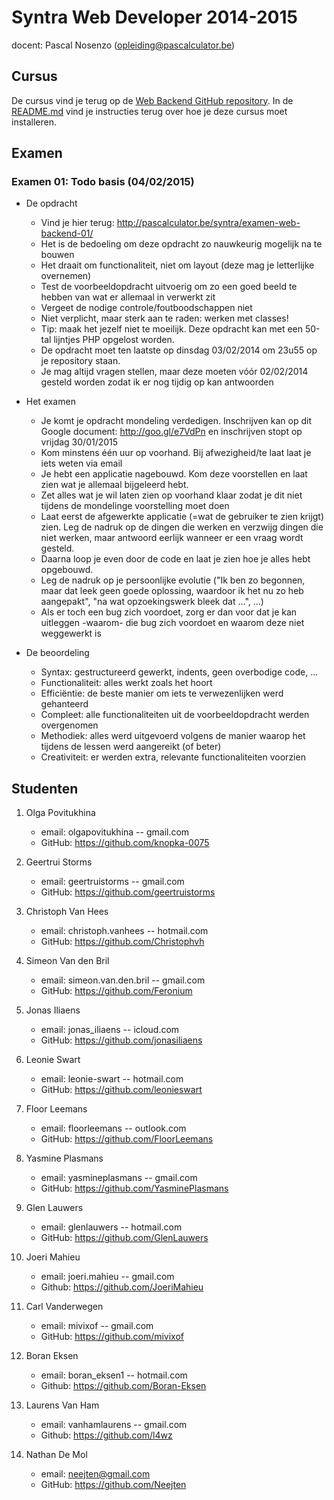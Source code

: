 Syntra Web Developer 2014-2015
==============================

docent: Pascal Nosenzo (opleiding@pascalculator.be)


## Cursus

De cursus vind je terug op de [Web Backend GitHub repository](https://github.com/pascalculator/web-backend). In de [README.md](https://github.com/pascalculator/web-backend/blob/master/README.md) vind je instructies terug over hoe je deze cursus moet installeren.

## Examen

### Examen 01: Todo basis (04/02/2015)

- De opdracht 
	- Vind je hier terug: http://pascalculator.be/syntra/examen-web-backend-01/
	- Het is de bedoeling om deze opdracht zo nauwkeurig mogelijk na te bouwen
	- Het draait om functionaliteit, niet om layout (deze mag je letterlijke overnemen)
	- Test de voorbeeldopdracht uitvoerig om zo een goed beeld te hebben van wat er allemaal in verwerkt zit
	- Vergeet de nodige controle/foutboodschappen niet
	- Niet verplicht, maar sterk aan te raden: werken met classes!
	- Tip: maak het jezelf niet te moeilijk. Deze opdracht kan met een 50-tal lijntjes PHP opgelost worden.
	- De opdracht moet ten laatste op dinsdag 03/02/2014 om 23u55 op je repository staan. 			
	- Je mag altijd vragen stellen, maar deze moeten vóór 02/02/2014 gesteld worden zodat ik er nog tijdig op kan antwoorden

- Het examen
	- Je komt je opdracht mondeling verdedigen. Inschrijven kan op dit Google document: http://goo.gl/e7VdPn en inschrijven stopt op vrijdag 30/01/2015
	- Kom minstens één uur op voorhand. Bij afwezigheid/te laat laat je iets weten via email
	- Je hebt een applicatie nagebouwd. Kom deze voorstellen en laat zien wat je allemaal bijgeleerd hebt.
	- Zet alles wat je wil laten zien op voorhand klaar zodat je dit niet tijdens de mondelinge voorstelling moet doen 
	- Laat eerst de afgewerkte applicatie (=wat de gebruiker te zien krijgt) zien. Leg de nadruk op de dingen die werken en verzwijg dingen die niet werken, maar antwoord eerlijk wanneer er een vraag wordt gesteld.
	- Daarna loop je even door de code en laat je zien hoe je alles hebt opgebouwd.
	- Leg de nadruk op je persoonlijke evolutie ("Ik ben zo begonnen, maar dat leek geen goede oplossing, waardoor ik het nu zo heb aangepakt", "na wat opzoekingswerk bleek dat ...", ...)
	- Als er toch een bug zich voordoet, zorg er dan voor dat je kan uitleggen -waarom- die bug zich voordoet en waarom deze niet weggewerkt is		

- De beoordeling
	- Syntax: gestructureerd gewerkt, indents, geen overbodige code, ...
	- Functionaliteit: alles werkt zoals het hoort
	- Efficiëntie: de beste manier om iets te verwezenlijken werd gehanteerd
	- Compleet: alle functionaliteiten uit de voorbeeldopdracht werden overgenomen	
	- Methodiek: alles werd uitgevoerd volgens de manier waarop het tijdens de lessen werd aangereikt (of beter)
	- Creativiteit: er werden extra, relevante functionaliteiten voorzien


## Studenten

1. Olga Povitukhina
	- email: olgapovitukhina -- gmail.com
	- GitHub: https://github.com/knopka-0075

2. Geertrui Storms 
	- email: geertruistorms -- gmail.com
	- GitHub: https://github.com/geertruistorms

3. Christoph Van Hees 
	- email: christoph.vanhees -- hotmail.com
	- GitHub: https://github.com/Christophvh

4. Simeon Van den Bril
	- email:  simeon.van.den.bril -- gmail.com
	- GitHub: https://github.com/Feronium

5. Jonas Iliaens
	- email: jonas_iliaens -- icloud.com
	- GitHub: https://github.com/jonasiliaens

6. Leonie Swart
	- email: leonie-swart -- hotmail.com
	- GitHub: https://github.com/leonieswart

7. Floor Leemans 
	- email: floorleemans -- outlook.com
	- GitHub: https://github.com/FloorLeemans

8. Yasmine Plasmans 
	- email: yasmineplasmans -- gmail.com
	- GitHub: https://github.com/YasminePlasmans

9. Glen Lauwers 
	- email: glenlauwers -- hotmail.com
	- GitHub: https://github.com/GlenLauwers

10. Joeri Mahieu
	- email: joeri.mahieu -- gmail.com
	- Github: https://github.com/JoeriMahieu


10. Carl Vanderwegen
	- email: mivixof -- gmail.com
	- GitHub: https://github.com/mivixof

11. Boran Eksen
	- email: boran_eksen1 -- hotmail.com
	- Github: https://github.com/Boran-Eksen

12. Laurens Van Ham
	- email: vanhamlaurens -- gmail.com
	- Github: https://github.com/l4wz

13. Nathan De Mol
	- email: neejten@gmail.com
	- GitHub: https://github.com/Neejten
